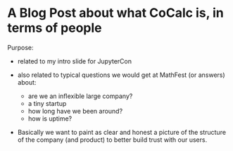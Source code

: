 # A Blog Post about what CoCalc is, in terms of people

Purpose:

 - related to my intro slide for JupyterCon
 - also related to typical questions we would get at MathFest (or answers) about:
    - are we an inflexible large company?
    - a tiny startup
    - how long have we been around?
    - how is uptime?

- Basically we want to paint as clear and honest a picture of the structure of the company (and product) to better build trust with our users.